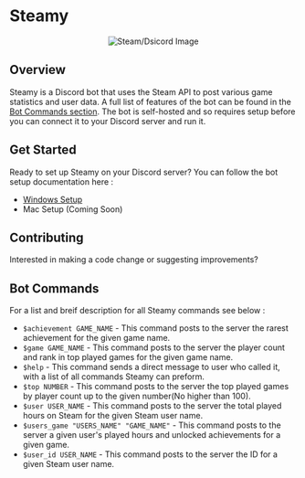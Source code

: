 # Steamy

<p align="center">
  <img src= https://user-images.githubusercontent.com/14614633/151686740-e5824db3-89a0-4300-9c7e-1607a7fabfe4.jpg alt="Steam/Dsicord Image"/>
</p>


## Overview
Steamy is a Discord bot that uses the Steam API to post various game statistics and user data.  A full list of features of the bot can be found in the [Bot Commands section](#bot-commands). The bot is self-hosted and so requires setup before you can connect it to your Discord server and run it.  

## Get Started  
Ready to set up Steamy on your Discord server?  You can follow the bot setup documentation here :
* [Windows Setup](https://github.com/JDGiardino/Steamy/wiki/Bot-Setup-(Windows))
* Mac Setup (Coming Soon)

## Contributing
Interested in making a code change or suggesting improvements? 




## Bot Commands
For a list and breif description for all Steamy commands see below :
- `$achievement GAME_NAME` - This command posts to the server the rarest achievement for the given game name.
- `$game GAME_NAME` - This command posts to the server the player count and rank in top played games for the given game name.
- `$help` - This command sends a direct message to user who called it, with a list of all commands Steamy can preform. 
- `$top NUMBER` - This command posts to the server the top played games by player count up to the given number(No higher than 100).
- `$user USER_NAME` - This command posts to the server the total played hours on Steam for the given Steam user name.
- `$users_game "USERS_NAME" "GAME_NAME"` - This command posts to the server a given user's played hours and unlocked achievements for a given game.
- `$user_id USER_NAME` - This command posts to the server the ID for a given Steam user name.
